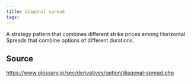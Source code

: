 ```yaml
---
title: diagonal spread
tags: 
---
```


A strategy pattern that combines different strike prices among Horizontal Spreads that combine options of different durations.

## Source
https://www.glossary.jp/sec/derivatives/option/diagonal-spread.php